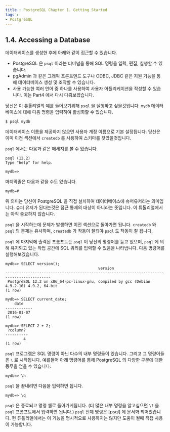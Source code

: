 ```yaml
---
title : PostgreSQL Chapter 1. Getting Started
tags :
- PostgreSQL
---
```


## 1.4. Accessing a Database

데이터베이스를 생성한 후에 아래와 같이 접근할 수 있습니다.

* PostgreSQL 은 `psql` 이라는 터미널을 통해 SQL 명령을 입력, 편집, 실행할 수 있습니다.
* pgAdmin 과 같은 그래픽 프론트엔드 도구나 ODBC, JDBC 같은 지원 기능을 통해 데이터베이스 생성 및 조작할 수 있습니다.
* 사용 가능한 여러 언어 중 하나를 사용하여 사용자 어플리케이션을 작성할 수 있습니다. 이는 Part4 에서 다시 다뤄보겠습니다.

당신은 이 튜톨리얼의 예를 들어보기위해 `psql` 을 실행하고 싶을것입니다. `mydb` 데이터베이스에 대해 다음 명령을 입력하여 활성화할 수 있습니다.

```shell
$ psql mydb
```

데이터베이스 이름을 제공하지 않으면 사용자 계정 이름으로 기본 설정됩니다. 당신은 이미 이전 섹션에서 `createdb` 를 사용하여 스키마를 찾았을것입니다.

`psql` 에서는 다음과 같은 메세지를 볼 수 있습니다.

```shell
psql (12.2)
Type "help" for help.

mydb=>
```

마지막줄은 다음과 같을 수도 있습니다.


```shell
mydb=#
```

위 의미는 당신이 PostgreSQL 을 직접 설치하여 데이터베이스에 슈퍼유저라는 의미입니다. 슈퍼 유저가 된다는것은 접근 통제의 대상이 아니라는 뜻입니다. 이 튜톨리얼에서는 아직 중요하지 않습니다.

`psql` 을 시작하는데 문제가 발생하면 이전 섹션으로 돌아가면 됩니다. `createdb` 와 `psql` 의 문제는 유사하며, `createdb` 가 작동이 잘되야 `psql` 도 작동이 잘 됩니다.

`psql` 에 마지막에 출력된 프롬프트는 `psql` 이 당신의 명령어를 듣고 있으며, `psql` 에 의해 유지되고 있는 작업 공간에 SQL 쿼리를 입력할 수 있음을 나타냅니다. 다음 명령어를 실행해보겠습니다.

```shell
mydb=> SELECT version();
                                         version
------------------------------------------------------------------------------------------
 PostgreSQL 12.2 on x86_64-pc-linux-gnu, compiled by gcc (Debian 4.9.2-10) 4.9.2, 64-bit
(1 row)

mydb=> SELECT current_date;
    date
------------
 2016-01-07
(1 row)

mydb=> SELECT 2 + 2;
 ?column?
----------
        4
(1 row)
```

`psql` 프로그램은 SQL 명령이 아닌 다수의 내부 명령들이 있습니다. 그리고 그 명령어들은 `\` 로 시작됩니다. 예를들어 아래 명령어를 통해 PostgreSQL 의 다양한 구문에 대한 동무을 얻을 수 있습니다.

```shell
mydb=> \h
```

`psql` 을 끝내려면 다음을 입력하면 됩니다.

```shell
mydb=> \q
```

`psql` 은 종료되고 명령 쉘로 돌아가게됩니다. (더 많은 내부 명령을 알고싶으면 `\?` 을 `psql` 프롬프트에서 입력하면 됩니다.) `psql` 전체 명령은 [psql] 에 문서화 되어있습니다. 현 튜톨리얼에서는 이 기능을 명시적으로 사용하지는 않지만 도움이 될때 직접 사용이 가능합니다.